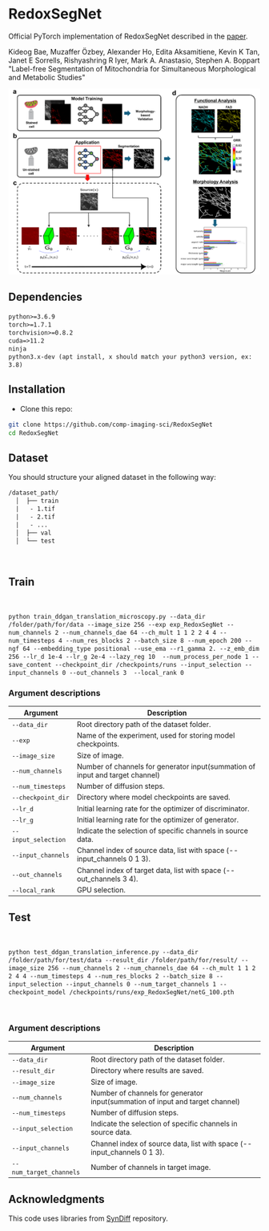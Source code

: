 # RedoxSegNet 

Official PyTorch implementation of RedoxSegNet  described in the [paper]().

Kideog Bae, Muzaffer Özbey, Alexander Ho, Edita Aksamitiene, Kevin K Tan, Janet E Sorrells, Rishyashring R Iyer, Mark A. Anastasio, Stephen A. Boppart "Label-free Segmentation of Mitochondria for Simultaneous Morphological and Metabolic Studies"

<img src="./figures/RedoxSegNet.png" width="600px">

## Dependencies

```
python>=3.6.9
torch>=1.7.1
torchvision>=0.8.2
cuda=>11.2
ninja
python3.x-dev (apt install, x should match your python3 version, ex: 3.8)
```

## Installation
- Clone this repo:
```bash
git clone https://github.com/comp-imaging-sci/RedoxSegNet 
cd RedoxSegNet 
```

## Dataset
You should structure your aligned dataset in the following way:

```
/dataset_path/
  │  ├── train
  |   - 1.tif
  |   - 2.tif
  |   - ...
  │  ├── val
  │  └── test

 
```

## Train

<br />

```
python train_ddgan_translation_microscopy.py --data_dir /folder/path/for/data --image_size 256 --exp exp_RedoxSegNet --num_channels 2 --num_channels_dae 64 --ch_mult 1 1 2 2 4 4 --num_timesteps 4 --num_res_blocks 2 --batch_size 8 --num_epoch 200 --ngf 64 --embedding_type positional --use_ema --r1_gamma 2. --z_emb_dim 256 --lr_d 1e-4 --lr_g 2e-4 --lazy_reg 10  --num_process_per_node 1 --save_content --checkpoint_dir /checkpoints/runs --input_selection --input_channels 0 --out_channels 3  --local_rank 0
```

### Argument descriptions

| Argument            | Description                                                                  |
|---------------------|------------------------------------------------------------------------------|
| `--data_dir`        | Root directory path of the dataset folder.                                   |
| `--exp`             | Name of the experiment, used for storing model checkpoints.                  |
| `--image_size`      | Size of image.                                                               |
| `--num_channels`    | Number of channels for generator input(summation of input and target channel)|
| `--num_timesteps`   | Number of diffusion steps.                                                   |
| `--checkpoint_dir`  | Directory where model checkpoints are saved.                                 |
| `--lr_d`            | Initial learning rate for the optimizer of discriminator.                    |
| `--lr_g`            | Initial learning rate for the optimizer of generator.                        |
| `--input_selection` | Indicate the selection of specific channels in source data.                  |
| `--input_channels`  | Channel index of source data, list with space (--input_channels 0 1 3).      |
| `--out_channels`    | Channel index of target data, list with space (--out_channels 3 4).          |
| `--local_rank`      | GPU selection.                                                               |




## Test

<br />

```
python test_ddgan_translation_inference.py --data_dir /folder/path/for/test/data --result_dir /folder/path/for/result/ --image_size 256 --num_channels 2 --num_channels_dae 64 --ch_mult 1 1 2 2 4 4 --num_timesteps 4 --num_res_blocks 2 --batch_size 8 --input_selection --input_channels 0 --num_target_channels 1 --checkpoint_model /checkpoints/runs/exp_RedoxSegNet/netG_100.pth
```

<br />


### Argument descriptions

| Argument                   | Description                                                                  |
|----------------------------|----------------------------------------------------------------------------- |
| `--data_dir`               | Root directory path of the dataset folder.                                   |
| `--result_dir`             | Directory where results are saved.                                           |
| `--image_size`             | Size of image.                                                               |
| `--num_channels`           | Number of channels for generator input(summation of input and target channel)|
| `--num_timesteps`          | Number of diffusion steps.                                                   |
| `--input_selection`        | Indicate the selection of specific channels in source data.                  |
| `--input_channels`         | Channel index of source data, list with space (--input_channels 0 1 3).      |
| `--num_target_channels`    | Number of channels in target image.                                          |


## Acknowledgments

This code uses libraries from [SynDiff](https://github.com/icon-lab/SynDiff) repository.
